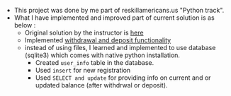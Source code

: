 - This project was done by me part of reskillamericans.us "Python track".
- What I have implemented and improved part of current solution is as below :
  -  Original solution by the instructor is [here](https://github.com/dharati-code/pythonclass/blob/main/auth.py)
  -  Implemented [withdrawal and deposit functionality](https://github.com/dharati-code/pythonclass/blob/main/auth.py#L111-L125)
  -  instead of using files, I learned and implemented to use database (sqlite3) which comes with native python installation. 
      -  Created `user_info` table in the database. 
      -  Used `insert` for new registration
      -  Used `SELECT and update` for providing info on current and or updated balance (after withdrwal or deposit).
